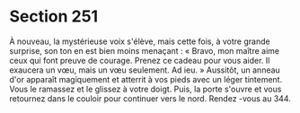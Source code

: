 # Section 251

À nouveau, la mystérieuse voix s'élève, mais cette fois, à votre grande surprise, son ton
en est bien moins menaçant  : « Bravo, mon maître aime ceux qui font preuve de courage.
Prenez ce cadeau pour vous aider. Il exaucera un vœu, mais un vœu seulement. Ad ieu. »
Aussitôt, un anneau d'or apparaît magiquement et atterrit à vos pieds avec un léger
tintement. Vous le ramassez et le glissez à votre doigt. Puis, la porte s'ouvre et vous
retournez dans le couloir pour continuer vers le nord. Rendez -vous au 344.